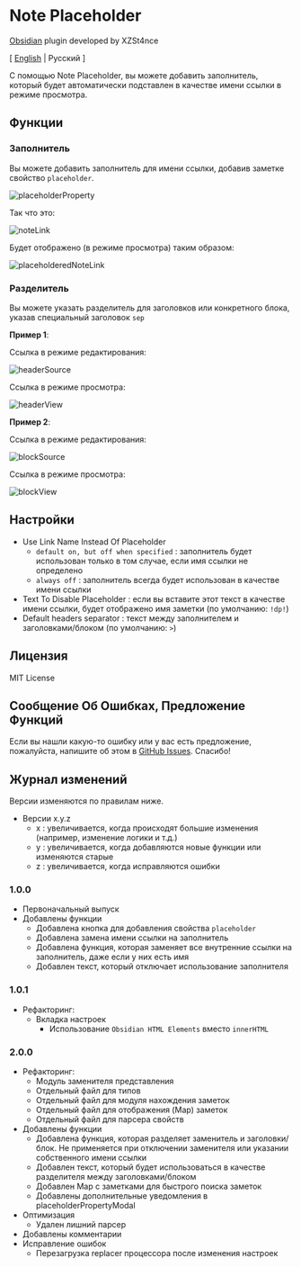 # Note Placeholder

[Obsidian](https://obsidian.md) plugin developed by XZSt4nce

[ [English](https://github.com/XZSt4nce/obsidian-note-placeholder/blob/main/README.md) | Русский ]

С помощью Note Placeholder, вы можете добавить заполнитель, который будет автоматически подставлен в качестве имени ссылки в режиме просмотра.

## Функции

### Заполнитель

Вы можете добавить заполнитель для имени ссылки, добавив заметке свойство `placeholder`.

![placeholderProperty](https://github.com/XZSt4nce/obsidian-note-placeholder/blob/main/images/placeholderProperty.png)

Так что это:

![noteLink](https://github.com/XZSt4nce/obsidian-note-placeholder/blob/main/images/noteLink.png)

Будет отображено (в режиме просмотра) таким образом:

![placeholderedNoteLink](https://github.com/XZSt4nce/obsidian-note-placeholder/blob/main/images/placeholderedNoteLink.png)

### Разделитель

Вы можете указать разделитель для заголовков или конкретного блока, указав специальный заголовок `sep`

**Пример 1**:

Ссылка в режиме редактирования:

![headerSource](https://github.com/XZSt4nce/obsidian-note-placeholder/blob/main/images/headerSource.png)

Ссылка в режиме просмотра:

![headerView](https://github.com/XZSt4nce/obsidian-note-placeholder/blob/main/images/headerView.png)

**Пример 2**:

Ссылка в режиме редактирования:

![blockSource](https://github.com/XZSt4nce/obsidian-note-placeholder/blob/main/images/blockSource.png)

Ссылка в режиме просмотра:

![blockView](https://github.com/XZSt4nce/obsidian-note-placeholder/blob/main/images/blockView.png)

## Настройки

- Use Link Name Instead Of Placeholder
  - `default on, but off when specified` : заполнитель будет использован только в том случае, если имя ссылки не определено
  - `always off` : заполнитель всегда будет использован в качестве имени ссылки
- Text To Disable Placeholder : если вы вставите этот текст в качестве имени ссылки, будет отображено имя заметки (по умолчанию: `!dp!`)
- Default headers separator : текст между заполнителем и заголовками/блоком (по умолчанию: ` > `)

## Лицензия

MIT License

## Сообщение Об Ошибках, Предложение Функций

Если вы нашли какую-то ошибку или у вас есть предложение, пожалуйста, напишите об этом в [GitHub Issues](https://github.com/XZSt4nce/note-placeholder/issues). Спасибо!

## Журнал изменений

Версии изменяются по правилам ниже.

- Версии x.y.z
  - x : увеличивается, когда происходят большие изменения (например, изменение логики и т.д.)
  - y : увеличивается, когда добавляются новые функции или изменяются старые
  - z : увеличивается, когда исправляются ошибки

### 1.0.0

- Первоначальный выпуск
- Добавлены функции
  - Добавлена кнопка для добавления свойства `placeholder`
  - Добавлена замена имени ссылки на заполнитель
  - Добавлена функция, которая заменяет все внутренние ссылки на заполнитель, даже если у них есть имя
  - Добавлен текст, который отключает использование заполнителя

### 1.0.1

- Рефакторинг:
  - Вкладка настроек
    - Использование `Obsidian HTML Elements` вместо `innerHTML`

### 2.0.0

- Рефакторинг:
  - Модуль заменителя представления
  - Отдельный файл для типов
  - Отдельный файл для модуля нахождения заметок
  - Отдельный файл для отображения (Map) заметок
  - Отдельный файл для парсера свойств
- Добавлены функции
  - Добавлена функция, которая разделяет заменитель и заголовки/блок. Не применяется при отключении заменителя или указании собственного имени ссылки
  - Добавлен текст, который будет использоваться в качестве разделителя между заголовками/блоком
  - Добавлен Map с заметками для быстрого поиска заметок
  - Добавлены дополнительные уведомления в placeholderPropertyModal
- Оптимизация
  - Удален лишний парсер
- Добавлены комментарии
- Исправление ошибок
  - Перезагрузка replacer процессора после изменения настроек
